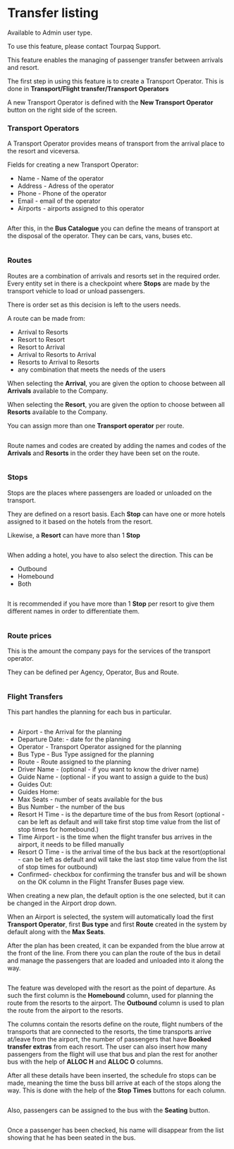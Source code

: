 # Transfer listing

Available to Admin user type.

To use this feature, please contact Tourpaq Support.

This feature enables the managing of passenger transfer between arrivals and resort.

The first step in using this feature is to create a Transport Operator. This is done in **Transport/Flight transfer/Transport Operators**

A new Transport Operator is defined with the **New Transport Operator** button on the right side of the screen.

### Transport Operators​ <a href="#transport-operators" id="transport-operators"></a>

A Transport Operator provides means of transport from the arrival place to the resort and viceversa.

Fields for creating a new Transport Operator:

* Name - Name of the operator
* Address - Adress of the operator
* Phone - Phone of the operator
* Email - email of the operator
* Airports - airports assigned to this operator

<figure><img src="../.gitbook/assets/image (8) (1) (1) (1) (1).png" alt=""><figcaption></figcaption></figure>

After this, in the **Bus Catalogue** you can define the means of transport at the disposal of the operator. They can be cars, vans, buses etc.

<figure><img src="../.gitbook/assets/image (9) (1) (1) (1).png" alt=""><figcaption></figcaption></figure>

### Routes​ <a href="#routes" id="routes"></a>

Routes are a combination of arrivals and resorts set in the required order. Every entity set in there is a checkpoint where **Stops** are made by the transport vehicle to load or unload passengers.

There is order set as this decision is left to the users needs.

A route can be made from:

* Arrival to Resorts
* Resort to Resort
* Resort to Arrival
* Arrival to Resorts to Arrival
* Resorts to Arrival to Resorts
* any combination that meets the needs of the users

When selecting the **Arrival**, you are given the option to choose between all **Arrivals** available to the Company.

When selecting the **Resort**, you are given the option to choose between all **Resorts** available to the Company.

You can assign more than one **Transport operator** per route.

<figure><img src="../.gitbook/assets/image (10) (1) (1) (1).png" alt=""><figcaption></figcaption></figure>

Route names and codes are created by adding the names and codes of the **Arrivals** and **Resorts** in the order they have been set on the route.

<figure><img src="../.gitbook/assets/image (11) (1) (1) (1).png" alt=""><figcaption></figcaption></figure>

### Stops​ <a href="#stops" id="stops"></a>

Stops are the places where passengers are loaded or unloaded on the transport.

They are defined on a resort basis. Each **Stop** can have one or more hotels assigned to it based on the hotels from the resort.

Likewise, a **Resort** can have more than 1 **Stop**

<figure><img src="../.gitbook/assets/image (12) (1) (1) (1).png" alt=""><figcaption></figcaption></figure>

When adding a hotel, you have to also select the direction. This can be

* Outbound
* Homebound
* Both

<figure><img src="../.gitbook/assets/image (13) (1) (1).png" alt=""><figcaption></figcaption></figure>

It is recommended if you have more than 1 **Stop** per resort to give them different names in order to differentiate them.

<figure><img src="../.gitbook/assets/image (14) (1) (1).png" alt=""><figcaption></figcaption></figure>

### Route prices​ <a href="#route-prices" id="route-prices"></a>

This is the amount the company pays for the services of the transport operator.

They can be defined per Agency, Operator, Bus and Route.

<figure><img src="../.gitbook/assets/image (15) (1) (1).png" alt=""><figcaption></figcaption></figure>

### Flight Transfers​ <a href="#flight-transfers" id="flight-transfers"></a>

This part handles the planning for each bus in particular.

<figure><img src="../.gitbook/assets/image (16) (1) (1).png" alt=""><figcaption></figcaption></figure>

* Airport - the Arrival for the planning
* Departure Date: - date for the planning
* Operator - Transport Operator assigned for the planning
* Bus Type - Bus Type assigned for the planning
* Route - Route assigned to the planning
* Driver Name - (optional - if you want to know the driver name)
* Guide Name - (optional - if you want to assign a guide to the bus)
* Guides Out:
* Guides Home:
* Max Seats - number of seats available for the bus
* Bus Number - the number of the bus
* Resort H Time - is the departure time of the bus from Resort (optional - can be left as default and will take first stop time value from the list of stop times for homebound.)
* Time Airport - is the time when the flight transfer bus arrives in the airport, it needs to be filled manually
* Resort O Time - is the arrival time of the bus back at the resort(optional - can be left as default and will take the last stop time value from the list of stop times for outbound)
* Confirmed- checkbox for confirming the transfer bus and will be shown on the OK column in the Flight Transfer Buses page view.

When creating a new plan, the default option is the one selected, but it can be changed in the Airport drop down.

When an Airport is selected, the system will automatically load the first **Transport Operator**, first **Bus type** and first **Route** created in the system by default along with the **Max Seats**.

After the plan has been created, it can be expanded from the blue arrow at the front of the line. From there you can plan the route of the bus in detail and manage the passengers that are loaded and unloaded into it along the way.

<figure><img src="../.gitbook/assets/image (17) (1) (1).png" alt=""><figcaption></figcaption></figure>

The feature was developed with the resort as the point of departure. As such the first column is the **Homebound** column, used for planning the route from the resorts to the airport. The **Outbound** column is used to plan the route from the airport to the resorts.

The columns contain the resorts define on the route, flight numbers of the transports that are connected to the resorts, the time transports arrive at/leave from the airport, the number of passengers that have **Booked transfer extras** from each resort. The user can also insert how many passengers from the flight will use that bus and plan the rest for another bus with the help of **ALLOC H** and **ALLOC O** columns.

After all these details have been inserted, the schedule fro stops can be made, meaning the time the buss bill arrive at each of the stops along the way. This is done with the help of the **Stop Times** buttons for each column.

<figure><img src="../.gitbook/assets/image (19) (1) (1).png" alt=""><figcaption></figcaption></figure>

Also, passengers can be assigned to the bus with the **Seating** button.

<figure><img src="../.gitbook/assets/image (20) (1) (1).png" alt=""><figcaption></figcaption></figure>

Once a passenger has been checked, his name will disappear from the list showing that he has been seated in the bus.
